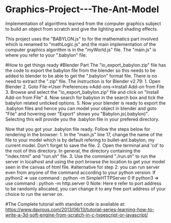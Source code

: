 # Graphics-Project---The-Ant-Model
Implementation of algorithms learned from the computer graphics subject to build an object from scratch and give the lighting and shading effects.

This project uses the "BABYLON.js" to for the mathematics part involved which is renamed to "mathLogic.js" and the main implementation of the computer graphics algorithm is in the "myWorld.js" file. The "main.js" is where you refer to your ".babylon" file.

#How to get things ready
#Blender Part
The "io_export_babylon.zip" file has the code to export the babylon file from the blender so this needs to be added to blender to be able to get the ".babylon" format file. There is no need to extract the ".zip" file.
  The instruction is for Blender v2.79:
    1.  Open Blender
    2.  Goto File->User Preferences->Add-ons->Install Add-on from File
    3.  Browse and select the "io_export_babylon.zip" file and click on "Install Add-on from File"
    4.  Now search for babylon in the search box and tick the babylon related unticked options.
    5.  Now your blender is ready to export the .babylon files and hence you can model your object in blender and goto "File"           and hovering over "Export" shows you "Babylon.js(.babylon)". Selecting this will provide you the .babylon file in your         prefered directory.

Now that you got your .babylon file ready. Follow the steps below for rendering in the browser:
    1.  In the "main.js" line 17, change the name of the file to your model which is by default refering to bullet-ant.babylon,         my current model. Don't forget to save the file.
    2.  Open the terminal and 'cd' to the root of this directory. In general, the directory containing the "index.html" and             "run.sh" file.
    3.  Use the command "./run.sh" to run the server in localhost and using the port browse the location to get your model seen         in the canvas of html file.
    #alternative for step 2: you can run server even from anyone of the command according to your python version:
        If python2 => use command : python -m SimpleHTTPServer 0
        If python3 => use command : python -m http.server 0
        Note: Here `0` refer to port address to be randomly allocated, you can change it to any free port address of your                     choice to run the server on.


#The Complete tutorial with standart code is available at: https://www.davrous.com/2013/06/13/tutorial-series-learning-how-to-write-a-3d-soft-engine-from-scratch-in-c-typescript-or-javascript/
